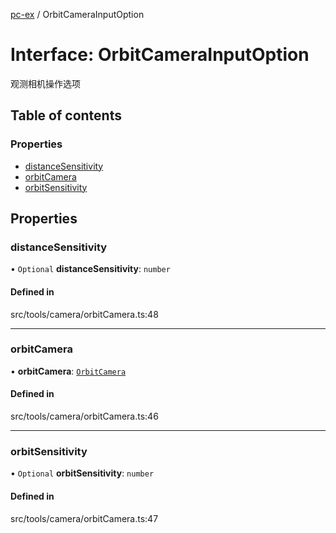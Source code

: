 [pc-ex](https://github.com/TheFBplus/pc-ex/blob/master/docs/md/README.md) / OrbitCameraInputOption

# Interface: OrbitCameraInputOption

观测相机操作选项

## Table of contents

### Properties

- [distanceSensitivity](https://github.com/TheFBplus/pc-ex/blob/master/docs/md/interfaces/OrbitCameraInputOption.md#distancesensitivity)
- [orbitCamera](https://github.com/TheFBplus/pc-ex/blob/master/docs/md/interfaces/OrbitCameraInputOption.md#orbitcamera)
- [orbitSensitivity](https://github.com/TheFBplus/pc-ex/blob/master/docs/md/interfaces/OrbitCameraInputOption.md#orbitsensitivity)

## Properties

### distanceSensitivity

• `Optional` **distanceSensitivity**: `number`

#### Defined in

src/tools/camera/orbitCamera.ts:48

___

### orbitCamera

• **orbitCamera**: [`OrbitCamera`](https://github.com/TheFBplus/pc-ex/blob/master/docs/md/classes/OrbitCamera.md)

#### Defined in

src/tools/camera/orbitCamera.ts:46

___

### orbitSensitivity

• `Optional` **orbitSensitivity**: `number`

#### Defined in

src/tools/camera/orbitCamera.ts:47
